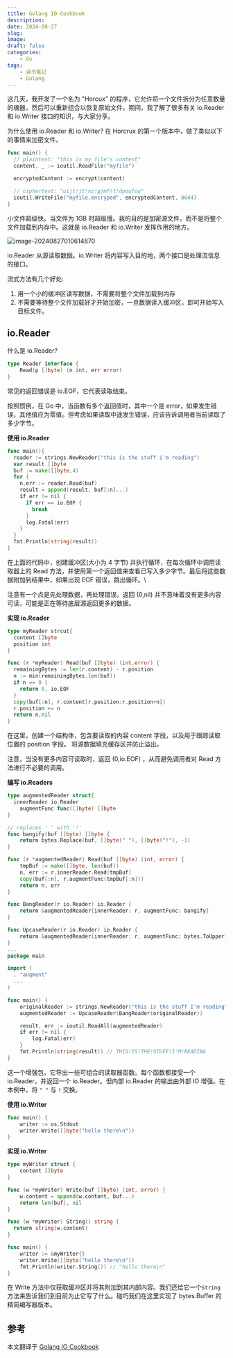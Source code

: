 ```yaml
---
title: Golang IO Cookbook
description: 
date: 2024-08-27
slug: 
image: 
draft: false
categories:
    - Go
tags:
    - 读书笔记
    - Golang
---
```




这几天，我开发了一个名为 "Horcux" 的程序，它允许将一个文件拆分为任意数量的魂器，然后可以重新组合以恢复原始文件。期间，我了解了很多有关 io.Reader 和 io.Writer 接口的知识，与大家分享。

为什么使用 io.Reader 和 io.Writer? 在 Horcrux 的第一个版本中，做了类似以下的事情来加密文件。

```go
func main() {
  // plaintext: "this is my file's content"
  content, _ := ioutil.ReadFile("myfile")

  encryptedContent := encrypt(content)

  // ciphertext: "uijt!jt!nz!gjmf(t!dpoufou"
  ioutil.WriteFile("myfile.encryped", encryptedContent, 0644)
}
```

小文件超级快。当文件为 1GB 时超级慢。我的目的是加密源文件，而不是将整个文件加载到内存中。这就是 io.Reader 和 io.Writer 发挥作用的地方。

 ![image-20240827010614870](http://img.golang.space/img-1724691975028.png)

io.Reader 从源读取数据。io.Writer 将内容写入目的地，两个接口是处理流信息的接口。

流式方法有几个好处:

1. 用一个小的缓冲区读写数据，不需要将整个文件加载到内存
2. 不需要等待整个文件加载好才开始加密，一旦数据读入缓冲区，即可开始写入目标文件。

## io.Reader

什么是 io.Reader? 

```go
type Reader interface {
    Read(p []byte) (n int, err error)
}
```

常见的返回错误是 io.EOF，它代表读取结束。

按照惯例，在 Go 中，当函数有多个返回值时，其中一个是 error，如果发生错误，其他值应为零值。但考虑如果读取中途发生错误，应该告诉调用者当前读取了多少字节。

**使用 io.Reader**

```go
func main(){
  reader := strings.NewReader("this is the stuff i'm reading")
  var result []byte
  buf := make([]byte,4)
  for {
    n,err := reader.Read(buf)
    result = append(result, buf[:n]...)
    if err != nil {
      if err == io.EOF {
        break
      }
      log.Fatal(err)
    }
  }
  fmt.Println(string(result))
}
```

在上面的代码中，创建缓冲区(大小为 4 字节) 并执行循环，在每次循环中调用读取器上的 Read 方法，并使用第一个返回值来查看已写入多少字节。最后将这些数据附加到结果中，如果出现 EOF 错误，跳出循环。\

注意有一个点是先处理数据，再处理错误。返回 (0,nil) 并不意味着没有更多内容可读，可能是正在等待底层源返回更多的数据。

**实现 io.Reader**

```go
type myReader strcut{
  content []byte
  position int
}

func (r *myReader) Read(buf []byte) (int,error) {
  remainingBytes := len(r.content) - r.position
  n := min(remainingBytes,len(buf))
  if n == 0 {
    return 0, io.EOF
  }
  copy(buf[:n], r.content[r.position:r.position+n])
  r.position += n
  return n,nil
}
```

在这里，创建一个结构体，包含要读取的内容 content 字段，以及用于跟踪读取位置的 position 字段。 将源数据填充缓存区并防止溢出。

注意，当没有更多内容可读取时，返回 (0,io.EOF) ，从而避免调用者对 Read 方法进行不必要的调用。

**编写 io.Readers**

```go
type augmentedReader struct{
  innerReader io.Reader
	augmentFunc func([]byte) []byte
}

// replaces ' ' with '!'
func bangify(buf []byte) []byte {
	return bytes.Replace(buf, []byte(" "), []byte("!"), -1)
}

func (r *augmentedReader) Read(buf []byte) (int, error) {
	tmpBuf := make([]byte, len(buf))
	n, err := r.innerReader.Read(tmpBuf)
	copy(buf[:n], r.augmentFunc(tmpBuf[:n]))
	return n, err
}

func BangReader(r io.Reader) io.Reader {
	return &augmentedReader{innerReader: r, augmentFunc: bangify}
}

func UpcaseReader(r io.Reader) io.Reader {
	return &augmentedReader{innerReader: r, augmentFunc: bytes.ToUpper}
}
...
package main

import (
  . "augment"
  ...
)

func main() {
	originalReader := strings.NewReader("this is the stuff I'm reading")
	augmentedReader := UpcaseReader(BangReader(originalReader))

	result, err := ioutil.ReadAll(augmentedReader)
	if err != nil {
		log.Fatal(err)
	}
	fmt.Println(string(result)) // THIS!IS!THE!STUFF!I'M!READING
}
```

这一个增强包，它导出一些可组合的读取器函数。每个函数都接受一个 io.Reader，并返回一个 io.Reader。但内部 io.Reader 的输出由外部 IO 增强。在本例中，将 `" "` 与 `!` 交换。

**使用 io.Writer**

```go
func main() {
	writer := os.Stdout
	writer.Write([]byte("hello there\n"))
}
```

**实现 io.Writer**

```go
type myWriter struct {
	content []byte
}

func (w *myWriter) Write(buf []byte) (int, error) {
	w.content = append(w.content, buf...)
	return len(buf), nil
}

func (w *myWriter) String() string {
  return string(w.content)
}

func main() {
	writer := &myWriter{}
	writer.Write([]byte("hello there\n"))
	fmt.Println(writer.String()) // "hello there\n"
}
```

在 Write 方法中仅获取缓冲区并将其附加到其内部内容。我们还给它一个`String`方法来告诉我们到目前为止它写了什么。碰巧我们在这里实现了 bytes.Buffer 的精简编写器版本。









## 参考

本文翻译于 [Golang IO Cookbook](https://jesseduffield.com/Golang-IO-Cookbook/)